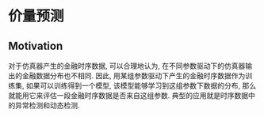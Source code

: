 # 价量预测

## Motivation

对于仿真器产生的金融时序数据, 可以合理地认为, 在不同参数驱动下的仿真器输出的金融数据分布也不相同. 因此, 用某组参数驱动下产生的金融时序数据作为训练集, 如果可以训练得到一个模型, 该模型能够学习到这组参数下数据的分布, 那么就能用它来评估一段金融时序数据是否来自这组参数. 典型的应用就是时序数据中的异常检测和动态检测. 


